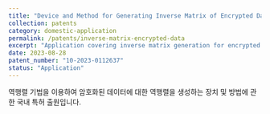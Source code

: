 ```yaml
---
title: "Device and Method for Generating Inverse Matrix of Encrypted Data using Inverse Matrix Technique"
collection: patents
category: domestic-application
permalink: /patents/inverse-matrix-encrypted-data
excerpt: "Application covering inverse matrix generation for encrypted data."
date: 2023-08-28
patent_number: "10-2023-0112637"
status: "Application"
---
```


역행렬 기법을 이용하여 암호화된 데이터에 대한 역행렬을 생성하는 장치 및 방법에 관한 국내 특허 출원입니다.
